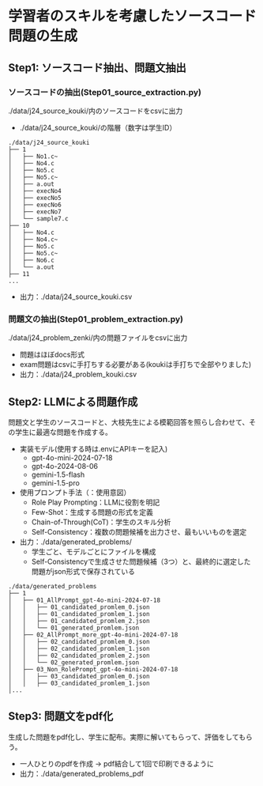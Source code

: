 # 学習者のスキルを考慮したソースコード問題の生成
## Step1: ソースコード抽出、問題文抽出
### ソースコードの抽出(Step01_source_extraction.py)
./data/j24_source_kouki/内のソースコードをcsvに出力
- ./data/j24_source_kouki/の階層（数字は学生ID）
```
./data/j24_source_kouki
├── 1
│   ├── No1.c~
│   ├── No4.c
│   ├── No5.c
│   ├── No5.c~
│   ├── a.out
│   ├── execNo4
│   ├── execNo5
│   ├── execNo6
│   ├── execNo7
│   └── sample7.c
├── 10
│   ├── No4.c
│   ├── No4.c~
│   ├── No5.c
│   ├── No5.c~
│   ├── No6.c
│   └── a.out
├── 11
...

```
- 出力：./data/j24_source_kouki.csv

### 問題文の抽出(Step01_problem_extraction.py)
./data/j24_problem_zenki/内の問題ファイルをcsvに出力
- 問題はほぼdocs形式
- exam問題はcsvに手打ちする必要がある(koukiは手打ちで全部やりました)
- 出力：./data/j24_problem_kouki.csv

## Step2: LLMによる問題作成
問題文と学生のソースコードと、大枝先生による模範回答を照らし合わせて、その学生に最適な問題を作成する。
- 実装モデル(使用する時は.envにAPIキーを記入)
    - gpt-4o-mini-2024-07-18
    - gpt-4o-2024-08-06
    - gemini-1.5-flash
    - gemini-1.5-pro
- 使用プロンプト手法（：使用意図）
    - Role Play Prompting：LLMに役割を明記
    - Few-Shot：生成する問題の形式を定義
    - Chain-of-Through(CoT)：学生のスキル分析
    - Self-Consistency：複数の問題候補を出力させ、最もいいものを選定
- 出力：./data/generated_problems/
    - 学生ごと、モデルごとにファイルを構成
    - Self-Consistencyで生成させた問題候補（3つ）と、最終的に選定した問題がjson形式で保存されている
```
./data/generated_problems
├── 1
│   ├── 01_AllPrompt_gpt-4o-mini-2024-07-18
│   │   ├── 01_candidated_promlem_0.json
│   │   ├── 01_candidated_promlem_1.json
│   │   ├── 01_candidated_promlem_2.json
│   │   └── 01_generated_promlem.json
│   ├── 02_AllPrompt_more_gpt-4o-mini-2024-07-18
│   │   ├── 02_candidated_promlem_0.json
│   │   ├── 02_candidated_promlem_1.json
│   │   ├── 02_candidated_promlem_2.json
│   │   └── 02_generated_promlem.json
│   ├── 03_Non_RolePrompt_gpt-4o-mini-2024-07-18
│   │   ├── 03_candidated_promlem_0.json
│   │   ├── 03_candidated_promlem_1.json
│...
```

## Step3: 問題文をpdf化
生成した問題をpdf化し、学生に配布。実際に解いてもらって、評価をしてもらう。
- 一人ひとりのpdfを作成 → pdf結合して1回で印刷できるように
- 出力：./data/generated_problems_pdf